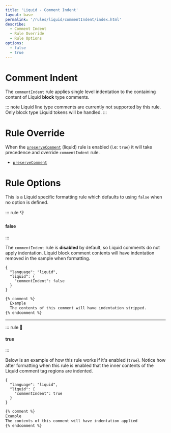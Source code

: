 ```yaml
---
title: 'Liquid - Comment Indent'
layout: base
permalink: '/rules/liquid/commentIndent/index.html'
describe:
  - Comment Indent
  - Rule Override
  - Rule Options
options:
  - false
  - true
---
```


# Comment Indent

The `commentIndent` rule applies single level indentation to the containing content of Liquid **block** type comments.

::: note
Liquid line type comments are currently not supported by this rule. Only block type Liquid tokens will be handled.
:::

# Rule Override

When the [`preserveComment`](/rules/liquid/preserveComment) (liquid) rule is enabled (i.e: `true`) it will take precedence and override `commentIndent` rule.

- [`preserveComment`](/rules/liquid/preserveComment)

# Rule Options

This is a Liquid specific formatting rule which defaults to using `false` when no option is defined.

<!--

🙌 - Recommended Choice
👍 - Good Choice
👎 - Not Recommended
🤡 - Clown Choice
😳 - Bad Choice

-->

::: rule 👎

#### false

:::

The `commentIndent` rule is **disabled** by default, so Liquid comments do not apply indentation. Liquid block comment contents will have indentation removed in the sample when formatting.

<!-- RULES ARE REQUIRED -->

```json:rules
{
  "language": "liquid",
  "liquid": {
    "commentIndent": false
  }
}
```

<!-- prettier-ignore -->
```html
{% comment %}
  Example
  The contents of this comment will have indentation stripped.
{% endcomment %}
```

---

::: rule 🙌

#### true

:::

Below is an example of how this rule works if it's enabled (`true`). Notice how after formatting when this rule is enabled that the inner contents of the Liquid comment tag regions are indented.

```json:rules
{
  "language": "liquid",
  "liquid": {
    "commentIndent": true
  }
}
```

<!-- prettier-ignore -->
```html
{% comment %}
Example
The contents of this comment will have indentation applied
{% endcomment %}
```
